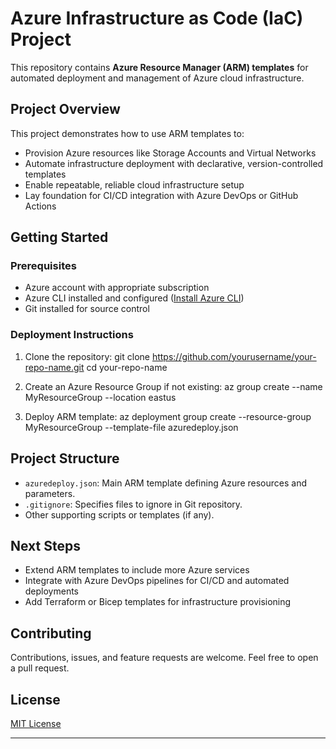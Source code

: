 # Azure Infrastructure as Code (IaC) Project

This repository contains **Azure Resource Manager (ARM) templates** for automated deployment and management of Azure cloud infrastructure.

## Project Overview

This project demonstrates how to use ARM templates to:
- Provision Azure resources like Storage Accounts and Virtual Networks
- Automate infrastructure deployment with declarative, version-controlled templates
- Enable repeatable, reliable cloud infrastructure setup
- Lay foundation for CI/CD integration with Azure DevOps or GitHub Actions

## Getting Started

### Prerequisites

- Azure account with appropriate subscription
- Azure CLI installed and configured ([Install Azure CLI](https://learn.microsoft.com/en-us/cli/azure/install-azure-cli))
- Git installed for source control

### Deployment Instructions

1. Clone the repository:
git clone https://github.com/yourusername/your-repo-name.git
cd your-repo-name


2. Create an Azure Resource Group if not existing:
az group create --name MyResourceGroup --location eastus


3. Deploy ARM template:
az deployment group create --resource-group MyResourceGroup --template-file azuredeploy.json


## Project Structure

- `azuredeploy.json`: Main ARM template defining Azure resources and parameters.
- `.gitignore`: Specifies files to ignore in Git repository.
- Other supporting scripts or templates (if any).

## Next Steps

- Extend ARM templates to include more Azure services
- Integrate with Azure DevOps pipelines for CI/CD and automated deployments
- Add Terraform or Bicep templates for infrastructure provisioning

## Contributing

Contributions, issues, and feature requests are welcome. Feel free to open a pull request.

## License

[MIT License](LICENSE)

---
